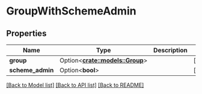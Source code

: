 # GroupWithSchemeAdmin

## Properties

Name | Type | Description | Notes
------------ | ------------- | ------------- | -------------
**group** | Option<[**crate::models::Group**](Group.md)> |  | [optional]
**scheme_admin** | Option<**bool**> |  | [optional]

[[Back to Model list]](../README.md#documentation-for-models) [[Back to API list]](../README.md#documentation-for-api-endpoints) [[Back to README]](../README.md)


